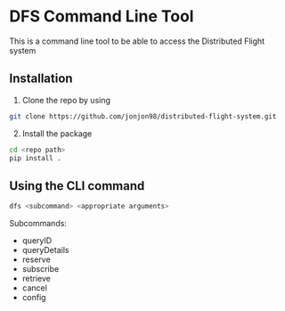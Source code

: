 # DFS Command Line Tool

This is a command line tool to be able to access the Distributed Flight system

## Installation

1. Clone the repo by using

```bash
git clone https://github.com/jonjon98/distributed-flight-system.git
```

2. Install the package

```bash
cd <repo path>
pip install .
```


## Using the CLI command
```bash
dfs <subcommand> <appropriate arguments>
```

Subcommands:

- queryID
- queryDetails
- reserve
- subscribe
- retrieve
- cancel
- config